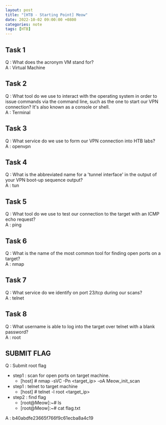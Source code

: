 ```yaml
---
layout: post
title: "[HTB - Starting Point] Meow"
date: 2022-10-02 09:00:00 +0800
categories: note
tags: [HTB]
---
```


## Task 1  
Q : What does the acronym VM stand for?  
A : Virtual Machine  

## Task 2  
Q : What tool do we use to interact with the operating system in order to issue commands via the command line, such as the one to start our VPN connection? It's also known as a console or shell.  
A : Terminal  

## Task 3  
Q : What service do we use to form our VPN connection into HTB labs?  
A : openvpn

## Task 4  
Q : What is the abbreviated name for a 'tunnel interface' in the output of your VPN boot-up sequence output?  
A : tun  

## Task 5  
Q : What tool do we use to test our connection to the target with an ICMP echo request?  
A : ping  

## Task 6  
Q : What is the name of the most common tool for finding open ports on a target?  
A : nmap  

## Task 7  
Q : What service do we identify on port 23/tcp during our scans?  
A : telnet  

## Task 8  
Q : What username is able to log into the target over telnet with a blank password?  
A : root  

## SUBMIT FLAG
Q : Submit root flag  
- step1 : scan for open ports on target machine.
    - [host] # nmap -sVC -Pn <target_ip> -oA Meow_init_scan
- step1 : telnet to target machine
    - [host] # telnet -l root <target_ip>
- step2 : find flag
    - [root@Meow]:~# ls
    - [root@Meow]:~# cat flag.txt

A : b40abdfe23665f766f9c61ecba8a4c19

